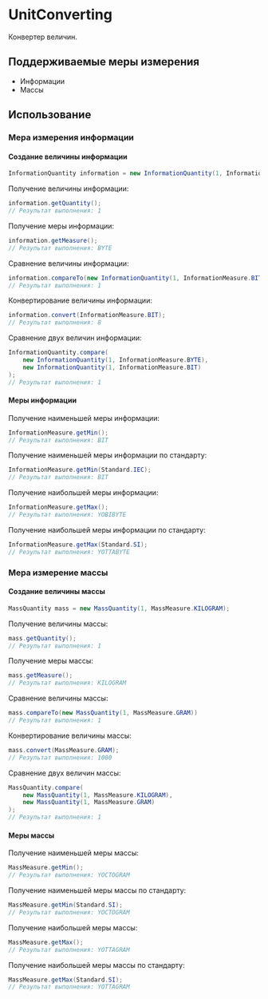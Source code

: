 # UnitConverting

Конвертер величин.

## Поддерживаемые меры измерения

* Информации
* Массы

## Использование

### Мера измерения информации

#### Создание величины информации

```java
InformationQuantity information = new InformationQuantity(1, InformationMeasure.BYTE);
```

Получение величины информации:

```java
information.getQuantity();
// Результат выполнения: 1
```

Получение меры информации:

```java
information.getMeasure();
// Результат выполнения: BYTE
```

Сравнение величины информации:

```java
information.compareTo(new InformationQuantity(1, InformationMeasure.BIT))
// Результат выполнения: 1
```

Конвертирование величины информации:

```java
information.convert(InformationMeasure.BIT);
// Результат выполнения: 8
```

Сравнение двух величин информации:

```java
InformationQuantity.compare(
    new InformationQuantity(1, InformationMeasure.BYTE),
    new InformationQuantity(1, InformationMeasure.BIT)
);
// Результат выполнения: 1
```

#### Меры информации

Получение наименьшей меры информации:

```java
InformationMeasure.getMin();
// Результат выполнения: BIT
```

Получение наименьшей меры информации по стандарту:

```java
InformationMeasure.getMin(Standard.IEC);
// Результат выполнения: BIT
```

Получение наибольшей меры информации:

```java
InformationMeasure.getMax();
// Результат выполнения: YOBIBYTE
```

Получение наибольшей меры информации по стандарту:

```java
InformationMeasure.getMax(Standard.SI);
// Результат выполнения: YOTTABYTE
```

### Мера измерение массы

#### Создание величины массы

```java
MassQuantity mass = new MassQuantity(1, MassMeasure.KILOGRAM);
```

Получение величины массы:

```java
mass.getQuantity();
// Результат выполнения: 1
```

Получение меры массы:

```java
mass.getMeasure();
// Результат выполнения: KILOGRAM
```

Сравнение величины массы:

```java
mass.compareTo(new MassQuantity(1, MassMeasure.GRAM))
// Результат выполнения: 1
```

Конвертирование величины массы:

```java
mass.convert(MassMeasure.GRAM);
// Результат выполнения: 1000
```

Сравнение двух величин массы:

```java
MassQuantity.compare(
    new MassQuantity(1, MassMeasure.KILOGRAM),
    new MassQuantity(1, MassMeasure.GRAM)
);
// Результат выполнения: 1
```

#### Меры массы

Получение наименьшей меры массы:

```java
MassMeasure.getMin();
// Результат выполнения: YOCTOGRAM
```

Получение наименьшей меры массы по стандарту:

```java
MassMeasure.getMin(Standard.SI);
// Результат выполнения: YOCTOGRAM
```

Получение наибольшей меры массы:

```java
MassMeasure.getMax();
// Результат выполнения: YOTTAGRAM
```

Получение наибольшей меры массы по стандарту:

```java
MassMeasure.getMax(Standard.SI);
// Результат выполнения: YOTTAGRAM
```
